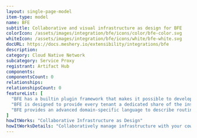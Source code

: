 ```yaml
---
layout: single-page-model
item-type: model
name: BFE
subtitle: Collaborative and visual infrastructure as design for BFE
colorIcon: /assets/images/integration/bfe/icons/color/bfe-color.svg
whiteIcon: /assets/images/integration/bfe/icons/white/bfe-white.svg
docURL: https://docs.meshery.io/extensibility/integrations/bfe
description: 
category: Cloud Native Network
subcategory: Service Proxy
registrant: Artifact Hub
components: 
componentsCount: 0
relationships: 
relationshipsCount: 0
featureList: [
  "BFE has a builtin plugin framework that makes it possible to develop new features rapidly by writing plugins.",
  "BFE is designed to provide every tenant a dedicated share of the instance. Each tenant&ldquos configuration is isolated and remains invisible to other tenants",
  "BFE provides an advanced domain-specific language to describe routing rules which are easy to understand and maintain."
]
howItWorks: "Collaborative Infrastructure as Design"
howItWorksDetails: "Collaboratively manage infrastructure with your coworkers synchronously sharing the same designs."
---
```

